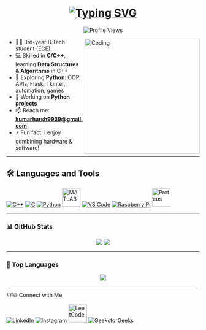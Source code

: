 <h1 align="center">
  <a href="https://github.com/darxharsh373">
    <img src="https://readme-typing-svg.demolab.com?font=Fira+Code&duration=3000&pause=1000&center=true&vCenter=true&width=435&lines=Hi+%F0%9F%91%8B%2C+I'm+Harsh.;3rd+year+B.Tech+(ECE);DSA+%26+Python+Developer;Tech+Enthusiast+%F0%9F%94%8A" alt="Typing SVG" />
  </a>
</h1>



<p align="center">
  <img src="https://komarev.com/ghpvc/?username=darxharsh373&label=Profile%20Views&color=blue&style=flat" alt="Profile Views" />
</p>

<img align="right" alt="Coding" width="300" src="https://media.giphy.com/media/qgQUggAC3Pfv687qPC/giphy.gif">

- 👨‍🎓 3rd-year B.Tech student (ECE)  
- 💻 Skilled in **C/C++**, learning **Data Structures & Algorithms** in C++  
- 🐍 Exploring **Python**: OOP, APIs, Flask, Tkinter, automation, games  
- 🔧 Working on **Python projects**  
- 📫 Reach me: **kumarharsh9939@gmail.com**  
- ⚡ Fun fact: I enjoy combining hardware & software!

---

## 🛠 Languages and Tools

<p align="left">
  <a href="https://isocpp.org/" target="_blank"><img src="https://img.icons8.com/color/48/000000/c-plus-plus-logo.png" alt="C++"/></a>
  <a href="https://en.wikipedia.org/wiki/C_(programming_language)" target="_blank"><img src="https://img.icons8.com/color/48/000000/c-programming.png" alt="C"/></a>
  <a href="https://www.python.org/" target="_blank"><img src="https://img.icons8.com/color/48/000000/python.png" alt="Python"/></a>
  <a href="https://www.mathworks.com/products/matlab.html" target="_blank"><img src="https://upload.wikimedia.org/wikipedia/commons/2/21/Matlab_Logo.png" width="48" alt="MATLAB"/></a>
  <a href="https://code.visualstudio.com/" target="_blank"><img src="https://img.icons8.com/color/48/000000/visual-studio-code-2019.png" alt="VS Code"/></a>
  <a href="https://www.raspberrypi.com/" target="_blank"><img src="https://img.icons8.com/color/48/000000/raspberry-pi.png" alt="Raspberry Pi"/></a>
  <a href="#"><img src="https://cdn.worldvectorlogo.com/logos/proteus.svg" width="48" alt="Proteus"/></a>
</p>

---

### 📊 GitHub Stats

<p align="center">
  <img src="https://github-readme-stats.vercel.app/api?username=darxharsh373&show_icons=true&theme=radical&hide_title=true&hide_border=true&count_private=true&line_height=20&card_width=320" />
  <img src="https://github-readme-streak-stats.herokuapp.com?user=darxharsh373&theme=radical&hide_border=true&card_width=320" />
</p>

---

### 🧠 Top Languages

<p align="center">
  <img src="https://github-readme-stats.vercel.app/api/top-langs/?username=darxharsh373&layout=compact&theme=radical&hide_border=true&card_width=320" />
</p>

---

##🌐 Connect with Me

<p align="left">
  <a href="https://www.linkedin.com/in/harsh-kumar-656415164/" target="_blank">
    <img src="https://img.icons8.com/color/48/000000/linkedin.png" alt="LinkedIn"/>
  </a>
  <a href="https://www.instagram.com/harsh_6373/" target="_blank">
    <img src="https://img.icons8.com/color/48/000000/instagram-new.png" alt="Instagram"/>
  </a>
  <a href="https://leetcode.com/u/darxharsh/" target="_blank">
    <img src="https://upload.wikimedia.org/wikipedia/commons/1/19/LeetCode_logo_black.png" width="48" alt="LeetCode"/>
  </a>
  <a href="https://www.geeksforgeeks.org/user/kumarharsh6373/" target="_blank">
    <img src="https://img.shields.io/badge/GeeksforGeeks-2F8D46?style=for-the-badge&logo=GeeksforGeeks&logoColor=white" alt="GeeksforGeeks"/>
  </a>
</p>



